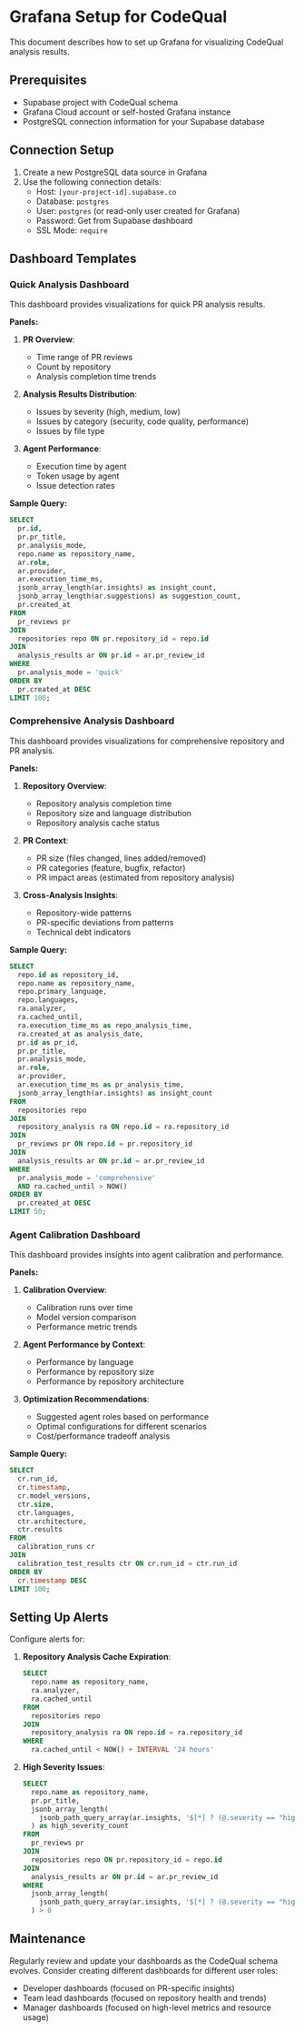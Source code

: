 # Grafana Setup for CodeQual

This document describes how to set up Grafana for visualizing CodeQual analysis results.

## Prerequisites

- Supabase project with CodeQual schema
- Grafana Cloud account or self-hosted Grafana instance
- PostgreSQL connection information for your Supabase database

## Connection Setup

1. Create a new PostgreSQL data source in Grafana
2. Use the following connection details:
   - Host: `[your-project-id].supabase.co`
   - Database: `postgres`
   - User: `postgres` (or read-only user created for Grafana)
   - Password: Get from Supabase dashboard
   - SSL Mode: `require`

## Dashboard Templates

### Quick Analysis Dashboard

This dashboard provides visualizations for quick PR analysis results.

**Panels:**

1. **PR Overview**:
   - Time range of PR reviews
   - Count by repository
   - Analysis completion time trends

2. **Analysis Results Distribution**:
   - Issues by severity (high, medium, low)
   - Issues by category (security, code quality, performance)
   - Issues by file type

3. **Agent Performance**:
   - Execution time by agent
   - Token usage by agent
   - Issue detection rates

**Sample Query:**

```sql
SELECT
  pr.id,
  pr.pr_title,
  pr.analysis_mode,
  repo.name as repository_name,
  ar.role,
  ar.provider,
  ar.execution_time_ms,
  jsonb_array_length(ar.insights) as insight_count,
  jsonb_array_length(ar.suggestions) as suggestion_count,
  pr.created_at
FROM
  pr_reviews pr
JOIN
  repositories repo ON pr.repository_id = repo.id
JOIN
  analysis_results ar ON pr.id = ar.pr_review_id
WHERE
  pr.analysis_mode = 'quick'
ORDER BY
  pr.created_at DESC
LIMIT 100;
```

### Comprehensive Analysis Dashboard

This dashboard provides visualizations for comprehensive repository and PR analysis.

**Panels:**

1. **Repository Overview**:
   - Repository analysis completion time
   - Repository size and language distribution
   - Repository analysis cache status

2. **PR Context**:
   - PR size (files changed, lines added/removed)
   - PR categories (feature, bugfix, refactor)
   - PR impact areas (estimated from repository analysis)

3. **Cross-Analysis Insights**:
   - Repository-wide patterns
   - PR-specific deviations from patterns
   - Technical debt indicators

**Sample Query:**

```sql
SELECT
  repo.id as repository_id,
  repo.name as repository_name,
  repo.primary_language,
  repo.languages,
  ra.analyzer,
  ra.cached_until,
  ra.execution_time_ms as repo_analysis_time,
  ra.created_at as analysis_date,
  pr.id as pr_id,
  pr.pr_title,
  pr.analysis_mode,
  ar.role,
  ar.provider,
  ar.execution_time_ms as pr_analysis_time,
  jsonb_array_length(ar.insights) as insight_count
FROM
  repositories repo
JOIN
  repository_analysis ra ON repo.id = ra.repository_id
JOIN
  pr_reviews pr ON repo.id = pr.repository_id
JOIN
  analysis_results ar ON pr.id = ar.pr_review_id
WHERE
  pr.analysis_mode = 'comprehensive'
  AND ra.cached_until > NOW()
ORDER BY
  pr.created_at DESC
LIMIT 50;
```

### Agent Calibration Dashboard

This dashboard provides insights into agent calibration and performance.

**Panels:**

1. **Calibration Overview**:
   - Calibration runs over time
   - Model version comparison
   - Performance metric trends

2. **Agent Performance by Context**:
   - Performance by language
   - Performance by repository size
   - Performance by repository architecture

3. **Optimization Recommendations**:
   - Suggested agent roles based on performance
   - Optimal configurations for different scenarios
   - Cost/performance tradeoff analysis

**Sample Query:**

```sql
SELECT
  cr.run_id,
  cr.timestamp,
  cr.model_versions,
  ctr.size,
  ctr.languages,
  ctr.architecture,
  ctr.results
FROM
  calibration_runs cr
JOIN
  calibration_test_results ctr ON cr.run_id = ctr.run_id
ORDER BY
  cr.timestamp DESC
LIMIT 100;
```

## Setting Up Alerts

Configure alerts for:

1. **Repository Analysis Cache Expiration**:
   ```sql
   SELECT
     repo.name as repository_name,
     ra.analyzer,
     ra.cached_until
   FROM
     repositories repo
   JOIN
     repository_analysis ra ON repo.id = ra.repository_id
   WHERE
     ra.cached_until < NOW() + INTERVAL '24 hours'
   ```

2. **High Severity Issues**:
   ```sql
   SELECT
     repo.name as repository_name,
     pr.pr_title,
     jsonb_array_length(
       jsonb_path_query_array(ar.insights, '$[*] ? (@.severity == "high")')
     ) as high_severity_count
   FROM
     pr_reviews pr
   JOIN
     repositories repo ON pr.repository_id = repo.id
   JOIN
     analysis_results ar ON pr.id = ar.pr_review_id
   WHERE
     jsonb_array_length(
       jsonb_path_query_array(ar.insights, '$[*] ? (@.severity == "high")')
     ) > 0
   ```

## Maintenance

Regularly review and update your dashboards as the CodeQual schema evolves. Consider creating different dashboards for different user roles:

- Developer dashboards (focused on PR-specific insights)
- Team lead dashboards (focused on repository health and trends)
- Manager dashboards (focused on high-level metrics and resource usage)